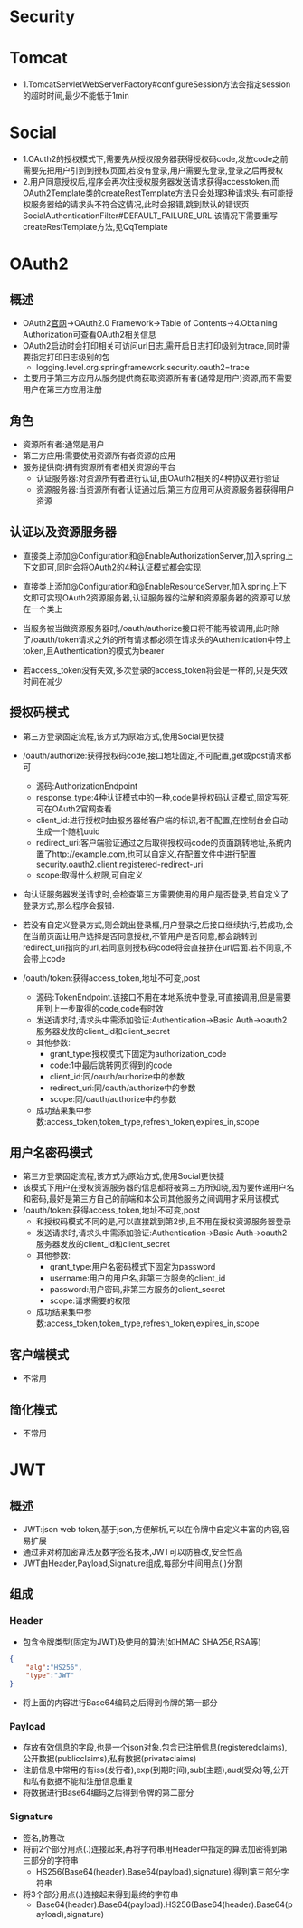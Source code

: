 # Security



# Tomcat

* 1.TomcatServletWebServerFactory#configureSession方法会指定session的超时时间,最少不能低于1min



# Social

* 1.OAuth2的授权模式下,需要先从授权服务器获得授权码code,发放code之前需要先把用户引到到授权页面,若没有登录,用户需要先登录,登录之后再授权
* 2.用户同意授权后,程序会再次往授权服务器发送请求获得accesstoken,而OAuth2Template类的createRestTemplate方法只会处理3种请求头,有可能授权服务器给的请求头不符合这情况,此时会报错,跳到默认的错误页SocialAuthenticationFilter#DEFAULT_FAILURE_URL.该情况下需要重写createRestTemplate方法,见QqTemplate



# OAuth2



## 概述

* OAuth2[官网](https://oauth.net/2/)->OAuth2.0 Framework->Table of Contents->4.Obtaining Authorization可查看OAuth2相关信息
* OAuth2启动时会打印相关可访问url日志,需开启日志打印级别为trace,同时需要指定打印日志级别的包
  * logging.level.org.springframework.security.oauth2=trace
* 主要用于第三方应用从服务提供商获取资源所有者(通常是用户)资源,而不需要用户在第三方应用注册



## 角色

* 资源所有者:通常是用户
* 第三方应用:需要使用资源所有者资源的应用
* 服务提供商:拥有资源所有者相关资源的平台
  * 认证服务器:对资源所有者进行认证,由OAuth2相关的4种协议进行验证
  * 资源服务器:当资源所有者认证通过后,第三方应用可从资源服务器获得用户资源



## 认证以及资源服务器

* 直接类上添加@Configuration和@EnableAuthorizationServer,加入spring上下文即可,同时会将OAuth2的4种认证模式都会实现
* 直接类上添加@Configuration和@EnableResourceServer,加入spring上下文即可实现OAuth2资源服务器,认证服务器的注解和资源服务器的资源可以放在一个类上
* 当服务被当做资源服务器时,/oauth/authorize接口将不能再被调用,此时除了/oauth/token请求之外的所有请求都必须在请求头的Authentication中带上token,且Authentication的模式为bearer

* 若access_token没有失效,多次登录的access_token将会是一样的,只是失效时间在减少



## 授权码模式

* 第三方登录固定流程,该方式为原始方式,使用Social更快捷
* /oauth/authorize:获得授权码code,接口地址固定,不可配置,get或post请求都可
	* 源码:AuthorizationEndpoint
	* response_type:4种认证模式中的一种,code是授权码认证模式,固定写死,可在OAuth2官网查看
	* client_id:进行授权时由服务器给客户端的标识,若不配置,在控制台会自动生成一个随机uuid
	* redirect_uri:客户端验证通过之后取得授权码code的页面跳转地址,系统内置了http://example.com,也可以自定义,在配置文件中进行配置security.oauth2.client.registered-redirect-uri
	* scope:取得什么权限,可自定义
* 向认证服务器发送请求时,会检查第三方需要使用的用户是否登录,若自定义了登录方式,那么程序会报错.
* 若没有自定义登录方式,则会跳出登录框,用户登录之后接口继续执行,若成功,会在当前页面让用户选择是否同意授权,不管用户是否同意,都会跳转到redirect_uri指向的url,若同意则授权码code将会直接拼在url后面.若不同意,不会带上code

* /oauth/token:获得access_token,地址不可变,post
  * 源码:TokenEndpoint.该接口不用在本地系统中登录,可直接调用,但是需要用到上一步取得的code,code有时效
  * 发送请求时,请求头中需添加验证:Authentication->Basic Auth->oauth2服务器发放的client_id和client_secret
  * 其他参数:
    * grant_type:授权模式下固定为authorization_code
    * code:1中最后跳转网页得到的code
    * client_id:同/oauth/authorize中的参数
    * redirect_uri:同/oauth/authorize中的参数
    * scope:同/oauth/authorize中的参数
  * 成功结果集中参数:access_token,token_type,refresh_token,expires_in,scope




## 用户名密码模式

* 第三方登录固定流程,该方式为原始方式,使用Social更快捷
* 该模式下用户在授权资源服务器的信息都将被第三方所知晓,因为要传递用户名和密码,最好是第三方自己的前端和本公司其他服务之间调用才采用该模式
* /oauth/token:获得access_token,地址不可变,post
  * 和授权码模式不同的是,可以直接跳到第2步,且不用在授权资源服务器登录
  * 发送请求时,请求头中需添加验证:Authentication->Basic Auth->oauth2服务器发放的client_id和client_secret
  * 其他参数:
    * grant_type:用户名密码模式下固定为password
    * username:用户的用户名,非第三方服务的client_id
    * password:用户密码,非第三方服务的client_secret
    * scope:请求需要的权限
  * 成功结果集中参数:access_token,token_type,refresh_token,expires_in,scope



## 客户端模式

* 不常用



## 简化模式

* 不常用



# JWT



## 概述

* JWT:json web token,基于json,方便解析,可以在令牌中自定义丰富的内容,容易扩展
* 通过非对称加密算法及数字签名技术,JWT可以防篡改,安全性高
* JWT由Header,Payload,Signature组成,每部分中间用点(.)分割



## 组成

### Header

* 包含令牌类型(固定为JWT)及使用的算法(如HMAC SHA256,RSA等)

```json
{
	"alg":"HS256",
	"type":"JWT"
}
```

* 将上面的内容进行Base64编码之后得到令牌的第一部分



### Payload

* 存放有效信息的字段,也是一个json对象.包含已注册信息(registeredclaims),公开数据(publicclaims),私有数据(privateclaims)
* 注册信息中常用的有iss(发行者),exp(到期时间),sub(主题),aud(受众)等,公开和私有数据不能和注册信息重复
* 将数据进行Base64编码之后得到令牌的第二部分



### Signature

* 签名,防篡改
* 将前2个部分用点(.)连接起来,再将字符串用Header中指定的算法加密得到第三部分的字符串
  * HS256(Base64(header).Base64(payload),signature),得到第三部分字符串
* 将3个部分用点(.)连接起来得到最终的字符串
  * Base64(header).Base64(payload).HS256(Base64(header).Base64(payload),signature)